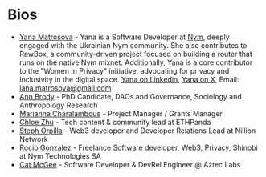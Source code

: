 # Bios

- [Yana Matrosova](https://github.com/yanok87) - Yana is a Software Developer at [Nym](https://www.linkedin.com/company/nymproject/mycompany/), deeply engaged with the Ukrainian Nym community. She also contributes to RawBox, a community-driven project focused on building a router that runs on the native Nym mixnet. Additionally, Yana is a core contributor to the "Women In Privacy" initiative, advocating for privacy and inclusivity in the digital space. [Yana on Linkedin](https://www.linkedin.com/in/iana-matrosova/), [Yana on X](https://x.com/yana_tnfl), Email: iana.matrosova@gmail.com
- [Ann Brody](https://github.com/Brodyann7) - PhD Candidate, DAOs and Governance, Sociology and Anthropology Research
- [Marianna Charalambous](https://github.com/MariannaCh08) - Project Manager / Grants Manager 
- [Chloe Zhu](https://github.com/Chloezhu010) - Tech content & community lead at ETHPanda
- [Steph Orpilla](https://github.com/oceans404) - Web3 developer and Developer Relations Lead at Nillion Network
- [Rocio Gonzalez](https://github.com/ChioGT) - Freelance Software developer, Web3, Privacy, Shinobi at Nym Technologies SA
- [Cat McGee](https://github.com/catmcgee) - Software Developer & DevRel Engineer @ Aztec Labs
